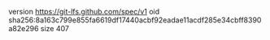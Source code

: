 version https://git-lfs.github.com/spec/v1
oid sha256:8a163c799e855fa6619df17440acbf92eadae11acdf285e34cbff8390a82e296
size 407
